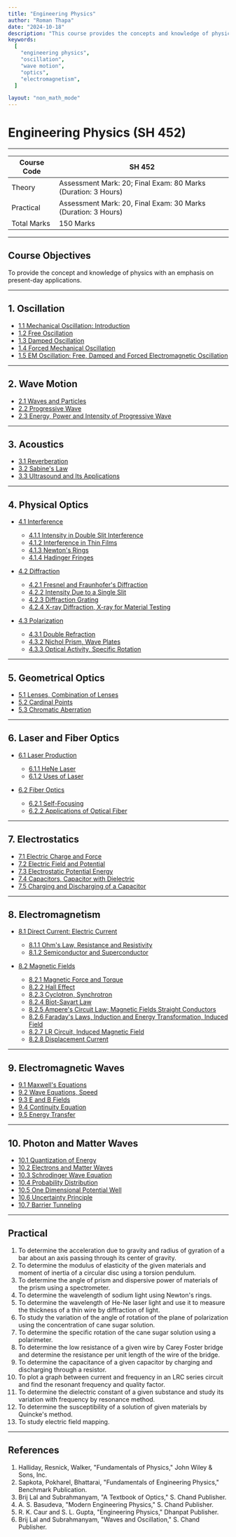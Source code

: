 ```yaml
---
title: "Engineering Physics"
author: "Roman Thapa"
date: "2024-10-18"
description: "This course provides the concepts and knowledge of physics with an emphasis on present-day applications."
keywords:
  [
    "engineering physics",
    "oscillation",
    "wave motion",
    "optics",
    "electromagnetism",
  ]

layout: "non_math_mode"
---
```


# Engineering Physics (SH 452)

---

| Course Code | SH 452                                                        |
| ----------- | ------------------------------------------------------------- |
| Theory      | Assessment Mark: 20; Final Exam: 80 Marks (Duration: 3 Hours) |
| Practical   | Assessment Mark: 20, Final Exam: 30 Marks (Duration: 3 Hours) |
| Total Marks | 150 Marks                                                     |

---

## Course Objectives

To provide the concept and knowledge of physics with an emphasis on present-day applications.

---

## 1. Oscillation

- [1.1 Mechanical Oscillation: Introduction](/path/to/subtopic1/)
- [1.2 Free Oscillation](/path/to/subtopic2/)
- [1.3 Damped Oscillation](/path/to/subtopic3/)
- [1.4 Forced Mechanical Oscillation](/path/to/subtopic4/)
- [1.5 EM Oscillation: Free, Damped and Forced Electromagnetic Oscillation](/path/to/subtopic5/)

---

## 2. Wave Motion

- [2.1 Waves and Particles](/path/to/subtopic1/)
- [2.2 Progressive Wave](/path/to/subtopic2/)
- [2.3 Energy, Power and Intensity of Progressive Wave](/path/to/subtopic3/)

---

## 3. Acoustics

- [3.1 Reverberation](/path/to/subtopic1/)
- [3.2 Sabine's Law](/path/to/subtopic2/)
- [3.3 Ultrasound and Its Applications](/path/to/subtopic3/)

---

## 4. Physical Optics

- [4.1 Interference](/path/to/subtopic1/)

  - [4.1.1 Intensity in Double Slit Interference](/path/to/subtopic1_1/)
  - [4.1.2 Interference in Thin Films](/path/to/subtopic1_2/)
  - [4.1.3 Newton's Rings](/path/to/subtopic1_3/)
  - [4.1.4 Hadinger Fringes](/path/to/subtopic1_4/)

- [4.2 Diffraction](/path/to/subtopic2/)

  - [4.2.1 Fresnel and Fraunhofer's Diffraction](/path/to/subtopic2_1/)
  - [4.2.2 Intensity Due to a Single Slit](/path/to/subtopic2_2/)
  - [4.2.3 Diffraction Grating](/path/to/subtopic2_3/)
  - [4.2.4 X-ray Diffraction, X-ray for Material Testing](/path/to/subtopic2_4/)

- [4.3 Polarization](/path/to/subtopic3/)

  - [4.3.1 Double Refraction](/path/to/subtopic3_1/)
  - [4.3.2 Nichol Prism, Wave Plates](/path/to/subtopic3_2/)
  - [4.3.3 Optical Activity, Specific Rotation](/path/to/subtopic3_3/)

---

## 5. Geometrical Optics

- [5.1 Lenses, Combination of Lenses](/path/to/subtopic1/)
- [5.2 Cardinal Points](/path/to/subtopic2/)
- [5.3 Chromatic Aberration](/path/to/subtopic3/)

---

## 6. Laser and Fiber Optics

- [6.1 Laser Production](/path/to/subtopic1/)

  - [6.1.1 HeNe Laser](/path/to/subtopic1_1/)
  - [6.1.2 Uses of Laser](/path/to/subtopic1_2/)

- [6.2 Fiber Optics](/path/to/subtopic2/)

  - [6.2.1 Self-Focusing](/path/to/subtopic2_1/)
  - [6.2.2 Applications of Optical Fiber](/path/to/subtopic2_2/)

---

## 7. Electrostatics

- [7.1 Electric Charge and Force](/path/to/subtopic1/)
- [7.2 Electric Field and Potential](/path/to/subtopic2/)
- [7.3 Electrostatic Potential Energy](/path/to/subtopic3/)
- [7.4 Capacitors, Capacitor with Dielectric](/path/to/subtopic4/)
- [7.5 Charging and Discharging of a Capacitor](/path/to/subtopic5/)

---

## 8. Electromagnetism

- [8.1 Direct Current: Electric Current](/path/to/subtopic1/)

  - [8.1.1 Ohm's Law, Resistance and Resistivity](/path/to/subtopic1_1/)
  - [8.1.2 Semiconductor and Superconductor](/path/to/subtopic1_2/)

- [8.2 Magnetic Fields](/path/to/subtopic2/)

  - [8.2.1 Magnetic Force and Torque](/path/to/subtopic2_1/)
  - [8.2.2 Hall Effect](/path/to/subtopic2_2/)
  - [8.2.3 Cyclotron, Synchrotron](/path/to/subtopic2_3/)
  - [8.2.4 Biot-Savart Law](/path/to/subtopic2_4/)
  - [8.2.5 Ampere's Circuit Law; Magnetic Fields Straight Conductors](/path/to/subtopic2_5/)
  - [8.2.6 Faraday's Laws, Induction and Energy Transformation, Induced Field](/path/to/subtopic2_6/)
  - [8.2.7 LR Circuit, Induced Magnetic Field](/path/to/subtopic2_7/)
  - [8.2.8 Displacement Current](/path/to/subtopic2_8/)

---

## 9. Electromagnetic Waves

- [9.1 Maxwell's Equations](/path/to/subtopic1/)
- [9.2 Wave Equations, Speed](/path/to/subtopic2/)
- [9.3 E and B Fields](/path/to/subtopic3/)
- [9.4 Continuity Equation](/path/to/subtopic4/)
- [9.5 Energy Transfer](/path/to/subtopic5/)

---

## 10. Photon and Matter Waves

- [10.1 Quantization of Energy](/path/to/subtopic1/)
- [10.2 Electrons and Matter Waves](/path/to/subtopic2/)
- [10.3 Schrodinger Wave Equation](/path/to/subtopic3/)
- [10.4 Probability Distribution](/path/to/subtopic4/)
- [10.5 One Dimensional Potential Well](/path/to/subtopic5/)
- [10.6 Uncertainty Principle](/path/to/subtopic6/)
- [10.7 Barrier Tunneling](/path/to/subtopic7/)

---

## Practical

1. To determine the acceleration due to gravity and radius of gyration of a bar about an axis passing through its center of gravity.
2. To determine the modulus of elasticity of the given materials and moment of inertia of a circular disc using a torsion pendulum.
3. To determine the angle of prism and dispersive power of materials of the prism using a spectrometer.
4. To determine the wavelength of sodium light using Newton's rings.
5. To determine the wavelength of He-Ne laser light and use it to measure the thickness of a thin wire by diffraction of light.
6. To study the variation of the angle of rotation of the plane of polarization using the concentration of cane sugar solution.
7. To determine the specific rotation of the cane sugar solution using a polarimeter.
8. To determine the low resistance of a given wire by Carey Foster bridge and determine the resistance per unit length of the wire of the bridge.
9. To determine the capacitance of a given capacitor by charging and discharging through a resistor.
10. To plot a graph between current and frequency in an LRC series circuit and find the resonant frequency and quality factor.
11. To determine the dielectric constant of a given substance and study its variation with frequency by resonance method.
12. To determine the susceptibility of a solution of given materials by Quincke's method.
13. To study electric field mapping.

---

## References

1. Halliday, Resnick, Walker, "Fundamentals of Physics," John Wiley & Sons, Inc.
2. Sapkota, Pokharel, Bhattarai, "Fundamentals of Engineering Physics," Benchmark Publication.
3. Brij Lal and Subrahmanyam, "A Textbook of Optics," S. Chand Publisher.
4. A. S. Basudeva, "Modern Engineering Physics," S. Chand Publisher.
5. R. K. Caur and S. L. Gupta, "Engineering Physics," Dhanpat Publisher.
6. Brij Lal and Subrahmanyam, "Waves and Oscillation," S. Chand Publisher.
